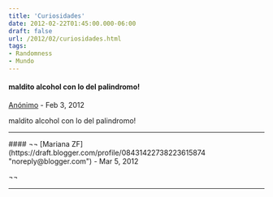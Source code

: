 ```yaml
---
title: 'Curiosidades'
date: 2012-02-22T01:45:00.000-06:00
draft: false
url: /2012/02/curiosidades.html
tags: 
- Randomness
- Mundo
---
```


#### maldito alcohol con lo del palindromo!
[Anónimo]( "noreply@blogger.com") - <time datetime="2012-02-22T09:56:55.462-06:00">Feb 3, 2012</time>

maldito alcohol con lo del palindromo!
<hr />
#### ¬¬
[Mariana ZF](https://draft.blogger.com/profile/08431422738223615874 "noreply@blogger.com") - <time datetime="2012-03-02T16:53:46.874-06:00">Mar 5, 2012</time>

¬¬
<hr />
